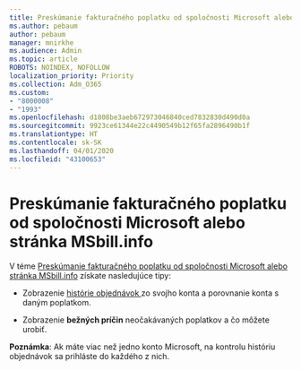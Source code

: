 ```yaml
---
title: Preskúmanie fakturačného poplatku od spoločnosti Microsoft alebo stránka MSbill.info
ms.author: pebaum
author: pebaum
manager: mnirkhe
ms.audience: Admin
ms.topic: article
ROBOTS: NOINDEX, NOFOLLOW
localization_priority: Priority
ms.collection: Adm_O365
ms.custom:
- "8000008"
- "1993"
ms.openlocfilehash: d1808be3aeb672973046840ced7832830d490d0a
ms.sourcegitcommit: 9923ce61344e22c4490549b12f65fa2896490b1f
ms.translationtype: HT
ms.contentlocale: sk-SK
ms.lasthandoff: 04/01/2020
ms.locfileid: "43100653"
---
```

# <a name="investigate-a-billing-charge-from-microsoft-or-msbill-dot-info"></a>Preskúmanie fakturačného poplatku od spoločnosti Microsoft alebo stránka MSbill.info

V téme [Preskúmanie fakturačného poplatku od spoločnosti Microsoft alebo stránka MSbill.info](https://support.microsoft.com/help/10623/microsoft-account-investigate-billing-charge) získate nasledujúce tipy: 

- Zobrazenie [histórie objednávok ](https://account.microsoft.com/billing/orders/) zo svojho konta a porovnanie konta s daným poplatkom.

- Zobrazenie **bežných príčin** neočakávaných poplatkov a čo môžete urobiť.

**Poznámka**: Ak máte viac než jedno konto Microsoft, na kontrolu históriu objednávok sa prihláste do každého z nich.

